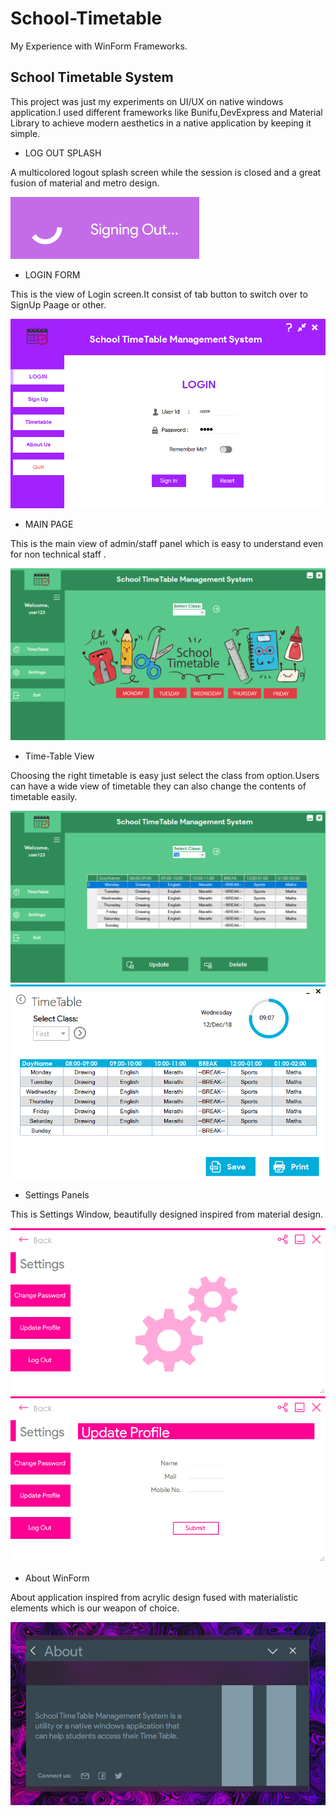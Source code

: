 # School-Timetable
My Experience with WinForm Frameworks.

## School Timetable System

This project was just my experiments on UI/UX on native windows application.I used different frameworks like Bunifu,DevExpress and Material Library to achieve modern aesthetics in a native application by keeping it simple.


- LOG OUT SPLASH 

A multicolored logout splash screen while the session is closed and a great fusion of material and metro design.

![Splash Screen](assets/signout.png)


- LOGIN FORM

This is the view of Login screen.It consist of tab button to switch over to SignUp Paage or other.

![LOGIN SCREEN](assets/login.png)


- MAIN PAGE

This is the main view of admin/staff panel which is easy to understand even for non technical staff .

![MAIN VIEW](assets/mainscreen.png)


- Time-Table View

Choosing the right timetable is easy just select the class from option.Users can have a wide view of timetable they can also change the contents of timetable easily.

![TIMETABLE](assets/timetable.png)
![TIMETABLE2](assets/timetable2.png)


- Settings Panels

This is Settings Window, beautifully designed inspired from material design.
 
![Settings](assets/settings.png)
![Profile](assets/profilemenu.png)


- About WinForm

About application inspired from acrylic design fused with materialistic elements which is our weapon of choice.

![About-me](assets/aboutus.png)

